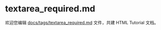 textarea_required.md
===

欢迎您编辑 <a target="__blank" href="https://github.com/jaywcjlove/html-tutorial/blob/master/docs/tags/textarea_required.md">docs/tags/textarea_required.md</a> 文件，共建 HTML Tutorial 文档。